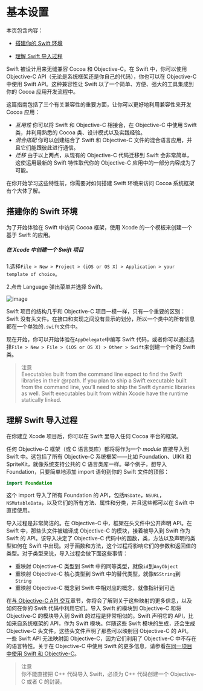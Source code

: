 # 基本设置

本页包含内容：

-   [搭建你的 Swift 环境](#setting_up_your_swift_environment)

-   [理解 Swift 导入过程](#understanding_the_swift_import_process)

Swift 被设计用来无缝兼容 Cocoa 和 Objective-C。在 Swift 中，你可以使用 Objective-C API（无论是系统框架还是你自己的代码），你也可以在 Objective-C 中使用 Swift API。这种兼容性让 Swift 以了一个简单、方便、强大的工具集成到你的 Cocoa 应用开发流程中。

这篇指南包括了三个有关兼容性的重要方面，让你可以更好地利用兼容性来开发 Cocoa 应用：

- *互用性* 你可以将 Swift 和 Objective-C 相接合，在 Objective-C 中使用 Swift 类，并利用熟悉的 Cocoa 类、设计模式以及实践经验。
- *混合搭配* 你可以创建结合了 Swift 和 Objective-C 文件的混合语言应用，并且它们能跟彼此进行通信。
- *迁移* 由于以上两点，从现有的 Objective-C 代码迁移到 Swift 会非常简单，这使运用最新的 Swift 特性取代你的 Objective-C 应用中的一部分内容成为了可能。

在你开始学习这些特性前，你需要对如何搭建 Swift 环境来访问 Cocoa 系统框架有个大体了解。

<a name="setting_up_your_swift_environment"></a>
## 搭建你的 Swift 环境

为了开始体验在 Swift 中访问 Cocoa 框架，使用 Xcode 的一个模板来创建一个基于 Swift 的应用。

##### 在 Xcode 中创建一个 Swift 项目

1.选择`File > New > Project > (iOS or OS X) > Application > your template of choice`。

2.点击 Language 弹出菜单并选择 Swift。

![image](https://developer.apple.com/library/prerelease/ios/documentation/Swift/Conceptual/BuildingCocoaApps/Art/newproject_2x.png)

Swift 项目的结构几乎和 Objective-C 项目一模一样，只有一个重要的区别：Swift 没有头文件。在接口和实现之间没有显示的划分，所以一个类中的所有信息都在一个单独的`.swift`文件中。

现在开始，你可以开始体验在`AppDelegate`中编写 Swift 代码，或者你可以通过选择`File > New > File > (iOS or OS X) > Other > Swift`来创建一个新的 Swift 类。

> 注意  
> Executables built from the command line expect to find the Swift libraries in their @rpath. If you plan to ship a Swift executable built from the command line, you’ll need to ship the Swift dynamic libraries as well. Swift executables built from within Xcode have the runtime statically linked. 

<a name="understanding_the_swift_import_process"></a>
## 理解 Swift 导入过程

在你建立 Xcode 项目后，你可以在 Swift 里导入任何 Cocoa 平台的框架。

任何 Objective-C 框架（或 C 语言类库）都将将作为一个 *module* 直接导入到 Swift 中。这包括了所有 Objective-C 系统框架——比如 Foundation、UIKit 和 SpriteKit，就像系统支持公共的 C 语言类库一样。举个例子，想导入 Foundation，只要简单地添加 import 语句到你的 Swift 文件的顶部：

```swift 
import Foundation
```

这个 import 导入了所有 Foundation 的 API，包括`NSDate`，`NSURL`，`NSMutableData`，以及它们的所有方法、属性和分类，并且这些都可以在 Swift 中直接使用。

导入过程是非常简洁的。在 Objective-C 中，框架在头文件中公开声明 API。在 Swift 中，那些头文件被编译成 Objective-C 的模块，接着被导入到 Swift 作为 Swift 的 API。该导入决定了 Objective-C 代码中的函数，类，方法以及声明的类型如何在 Swift 中出现。对于函数和方法，这个过程将影响它们的参数和返回值的类型。对于类型来说，导入过程会做下面这些事情：

- 重映射 Objective-C 类型到 Swift 中的同等类型，就像`id`到`AnyObject`
- 重映射 Objective-C 核心类型到 Swift 中的替代类型，就像`NSString`到`String`
- 重映射 Objective-C 概念到 Swift 中相对应的概念，就像指针到可选

在[与 Objective-C API 交互](https://github.com/949478479/Using-Swift-with-Cocoa-and-Objective-C/blob/master/02Interoperability/01Interacting%20with%20Objective-C%20APIs.md)章节，你将会了解到关于这些映射的更多信息，以及如何在你的 Swift 代码中利用它们。导入 Swift 的模块到 Objective-C 和将 Objective-C 的模块导入到 Swift 的过程是非常相似的。Swift 声明它的 API，比如来自系统框架的 API，作为 Swift 模块。伴随这些 Swift 模块的生成，还会生成 Objective-C 头文件。这些头文件声明了那些可以映射回 Objective-C 的 API。一些 Swift API 无法映射回 Objective-C，因为它们利用了 Objective-C 中不存在的语言特性。关于在 Objective-C 中使用 Swift 的更多信息，请参看[在同一项目中使用 Swift 和 Objective-C](https://github.com/949478479/Using-Swift-with-Cocoa-and-Objective-C/blob/master/03Mix%20and%20Match/Swift%20and%20Objective-C%20in%20the%20Same%20Project.md)。

> 注意  
> 你不能直接把 C++ 代码导入 Swift，必须为 C++ 代码创建一个 Objective-C 或者 C 的封装。
